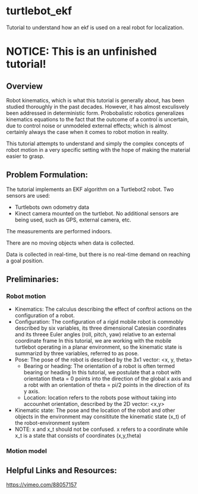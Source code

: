 # turtlebot_ekf
Tutorial to understand how an ekf is used on a real robot for localization. 

# NOTICE: This is an unfinished tutorial!

## Overview
Robot kinematics, which is what this tutorial is generally about, has been studied thoroughly in the past decades. 
However, it has almost exculisvely been addressed in deterministic form. Probobalistic robotics generalizes kinematics 
equations to the fact that the outcome of a control is uncertain, due to control noise or unmodeled external effects; which 
is almost certainly always the case when it comes to robot motion in reality. 

This tutorial attempts to understand and simply the complex concepts of robot motion in a very specific setting with the hope of making the 
material easier to grasp. 

## Problem Formulation: 

The tutorial implements an EKF algorithm on a Turtlebot2 robot. 
Two sensors are used: 
  * Turtlebots own odometry data
  * Kinect camera mounted on the turtlebot. 
No additional sensors are being used, such as GPS, external camera, etc. 

The measurements are performed indoors. 

There are no moving objects when data is collected. 

Data is collected in real-time, but there is no real-time demand on reaching a goal position. 


## Preliminaries: 

### Robot motion

* Kinematics: The calculus describing the effect of conftrol actions on the configuration of a robot.
* Configuration: The configuration of a rigid mobile robot is commobly described by six variables, its 
                 three dimensional Catesian coordinates and its threee Euler angles (roll, pitch, yaw) relative to an external coordinate frame
                 In this tutorial, we are working with the mobile turtlebot operating in a planar environment, so the kinematic state is summarizd 
                 by three variables, referred to as pose.
* Pose: The pose of the robot is described by the 3x1 vector: <x, y, theta>
  * Bearing or heading: The orientation of a robot is often termed bearing or heading
                          In this tutorial, we postulate that a robot with orientation theta = 0  points into the direction of the global x axis and a robt with an 
		                      orientation of theta = pi/2 points in the direction of its y axis.
  * Location: location refers to the robots pose without taking into accounhet orientation, described by the 2D vector: <x,y>
* Kinematic state: The pose and the location of the robot and other objects in the environment may consititute the kinematic state (x_t) of the robot-environment system
* NOTE: x and x_t should not be confused. x refers to a coordinate while x_t is a state that consists of coordinates (x,y,theta)

### Motion model



## Helpful Links and Resources: 

https://vimeo.com/88057157

